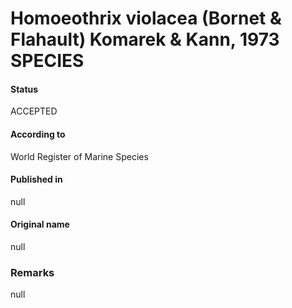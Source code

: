 # Homoeothrix violacea (Bornet & Flahault) Komarek & Kann, 1973 SPECIES

#### Status
ACCEPTED

#### According to
World Register of Marine Species

#### Published in
null

#### Original name
null

### Remarks
null